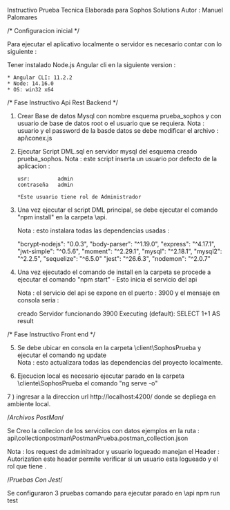 Instructivo Prueba Tecnica Elaborada para Sophos Solutions 
	Autor   : Manuel Palomares


/* Configuracion inicial */

Para ejecutar el aplicativo localmente o  servidor es necesario contar con lo siguiente : 

  Tener instalado Node.js Angular cli en la  siguiente version : 
 
	* Angular CLI: 11.2.2
	* Node: 14.16.0
	* OS: win32 x64


/* Fase Instructivo Api Rest Backend */


1)  Crear Base de datos Mysql con nombre esquema prueba_sophos y con usuario de base de datos  root  o el usuario que se requiera.
	Nota : usuario y el password de la basde datos se debe modificar el archivo : api\conex.js 

2)  Ejecutar Script DML.sql en servidor mysql del esquema creado prueba_sophos.
	Nota : este script inserta un usuario por defecto de la aplicacion :
	
		usr:		 admin
		contraseña   admin 
		
		*Este usuario tiene rol de Administrador 


3) Una vez ejecutar el script DML principal, se debe ejecutar el comando "npm install" en la carpeta \api.  

	Nota : esto instalara todas las dependencias usadas : 
	
	"bcrypt-nodejs": "0.0.3",
	"body-parser": "^1.19.0",
	"express": "^4.17.1",
	"jwt-simple": "^0.5.6",
	"moment": "^2.29.1",
	"mysql": "^2.18.1",
	"mysql2": "^2.2.5",
	"sequelize": "^6.5.0"
	"jest": "^26.6.3",
	"nodemon": "^2.0.7"


4)  Una vez ejecutado el comando de install en la carpeta  se procede a ejecutar el comando "npm start" - Esto inicia el servicio del api

	Nota : el servicio del api se expone en el puerto : 3900 y el mensaje en consola seria : 
	
	creado
	Servidor funcionando 3900
	Executing (default): SELECT 1+1 AS result
	

/* Fase Instructivo Front end */

5) Se debe ubicar en consola en la carpeta \client\SophosPrueba y ejecutar el comando  ng update   
   Nota : esto actualizara todas las dependencias del proyecto localmente. 
 
6) Ejecucion local  es necesario ejecutar parado en la carpeta \cliente\SophosPrueba el comando "ng serve -o"

7 ) ingresar a la direccion url http://localhost:4200/ donde se depliega en ambiente local. 




/*Archivos PostMan*/

Se Creo la collecion de los servicios con datos ejemplos en la ruta : 
	api\collectionpostman\PostmanPrueba.postman_collection.json
	
Nota : los request de adminitrador y usuario logueado manejan el Header : Autorization este header permite verificar si un usuario esta logueado y el rol que tiene .

/*Pruebas Con Jest*/

Se configuraron 3 pruebas comando para ejecutar parado en \api npm run test

